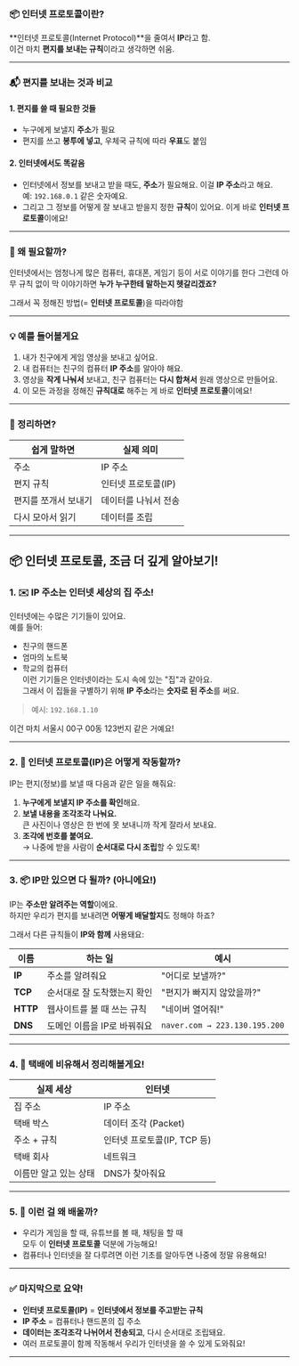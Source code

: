 
### 📦 인터넷 프로토콜이란?

**인터넷 프로토콜(Internet Protocol)**을 줄여서 **IP**라고 함.  
이건 마치 **편지를 보내는 규칙**이라고 생각하면 쉬움.

---

### 📬 편지를 보내는 것과 비교

#### 1. 편지를 쓸 때 필요한 것들
- 누구에게 보낼지 **주소**가 필요
- 편지를 쓰고 **봉투에 넣고**, 우체국 규칙에 따라 **우표**도 붙임

#### 2. 인터넷에서도 똑같음
- 인터넷에서 정보를 보내고 받을 때도, **주소**가 필요해요. 이걸 **IP 주소**라고 해요.  
  예: `192.168.0.1` 같은 숫자예요.
- 그리고 그 정보를 어떻게 잘 보내고 받을지 정한 **규칙**이 있어요. 이게 바로 **인터넷 프로토콜**이에요!

---

### 📡 왜 필요할까?

인터넷에서는 엄청나게 많은 컴퓨터, 휴대폰, 게임기 등이 서로 이야기를 한다
그런데 아무 규칙 없이 막 이야기하면 **누가 누구한테 말하는지 헷갈리겠죠?**

그래서 꼭 정해진 방법(= **인터넷 프로토콜**)을 따라야함

---

### 💡 예를 들어볼게요

1. 내가 친구에게 게임 영상을 보내고 싶어요.
2. 내 컴퓨터는 친구의 컴퓨터 **IP 주소**를 알아야 해요.
3. 영상을 **작게 나눠서** 보내고, 친구 컴퓨터는 **다시 합쳐서** 원래 영상으로 만들어요.
4. 이 모든 과정을 정해진 **규칙대로** 해주는 게 바로 **인터넷 프로토콜**이에요!

---

### 🧠 정리하면?

| 쉽게 말하면 | 실제 의미 |
|-------------|------------|
| 주소 | IP 주소 |
| 편지 규칙 | 인터넷 프로토콜(IP) |
| 편지를 쪼개서 보내기 | 데이터를 나눠서 전송 |
| 다시 모아서 읽기 | 데이터를 조립 |

---

## 📦 인터넷 프로토콜, 조금 더 깊게 알아보기!

### 1. ✉️ IP 주소는 인터넷 세상의 집 주소!

인터넷에는 수많은 기기들이 있어요.  
예를 들어:
- 친구의 핸드폰  
- 엄마의 노트북  
- 학교의 컴퓨터  
이런 기기들은 인터넷이라는 도시 속에 있는 "집"과 같아요.  
그래서 이 집들을 구별하기 위해 **IP 주소**라는 **숫자로 된 주소**를 써요.

> 예시: `192.168.1.10`

이건 마치 서울시 00구 00동 123번지 같은 거예요!

---

### 2. 📮 인터넷 프로토콜(IP)은 어떻게 작동할까?

IP는 편지(정보)를 보낼 때 다음과 같은 일을 해줘요:

1. **누구에게 보낼지 IP 주소를 확인**해요.  
2. **보낼 내용을 조각조각 나눠요.**  
   큰 사진이나 영상은 한 번에 못 보내니까 작게 잘라서 보내요.  
3. **조각에 번호를 붙여요.**  
   → 나중에 받을 사람이 **순서대로 다시 조립**할 수 있도록!

---

### 3. 📦 IP만 있으면 다 될까? (아니에요!)

IP는 **주소만 알려주는 역할**이에요.  
하지만 우리가 편지를 보내려면 **어떻게 배달할지**도 정해야 하죠?

그래서 다른 규칙들이 **IP와 함께** 사용돼요:

| 이름 | 하는 일 | 예시 |
|------|---------|------|
| **IP** | 주소를 알려줘요 | "어디로 보낼까?" |
| **TCP** | 순서대로 잘 도착했는지 확인 | "편지가 빠지지 않았을까?" |
| **HTTP** | 웹사이트를 볼 때 쓰는 규칙 | "네이버 열어줘!" |
| **DNS** | 도메인 이름을 IP로 바꿔줘요 | `naver.com → 223.130.195.200` |

---

### 4. 🚗 택배에 비유해서 정리해볼게요!

| 실제 세상 | 인터넷 |
|------------|-----------|
| 집 주소 | IP 주소 |
| 택배 박스 | 데이터 조각 (Packet) |
| 주소 + 규칙 | 인터넷 프로토콜(IP, TCP 등) |
| 택배 회사 | 네트워크 |
| 이름만 알고 있는 상태 | DNS가 찾아줘요 |

---

### 5. 🧠 이런 걸 왜 배울까?

- 우리가 게임을 할 때, 유튜브를 볼 때, 채팅을 할 때  
  모두 이 **인터넷 프로토콜** 덕분에 가능해요!
- 컴퓨터나 인터넷을 잘 다루려면 이런 기초를 알아두면 나중에 정말 유용해요!

---

### ✅ 마지막으로 요약!

- **인터넷 프로토콜(IP)** = **인터넷에서 정보를 주고받는 규칙**
- **IP 주소** = 컴퓨터나 핸드폰의 집 주소
- **데이터는 조각조각 나뉘어서 전송되고**, 다시 순서대로 조립돼요.
- 여러 프로토콜이 함께 작동해서 우리가 인터넷을 쓸 수 있게 도와줘요!

---
